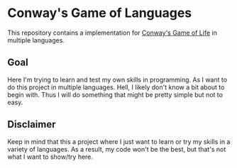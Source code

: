# Conway's Game of Languages

This repository contains a implementation for [Conway's Game of Life](https://en.wikipedia.org/wiki/Conway%27s_Game_of_Life) in multiple languages.

## Goal
Here I'm trying to learn and test my own skills in programming. As I want to do this project in multiple languages. Hell, I likely don't know a bit about to begin with. Thus I will do something that might be pretty simple but not to easy.



## Disclaimer
Keep in mind that this a project where I just want to learn or try my skills in a variety of languages. As a result, my code won't be the best, but that's not what I want to show/try here.
